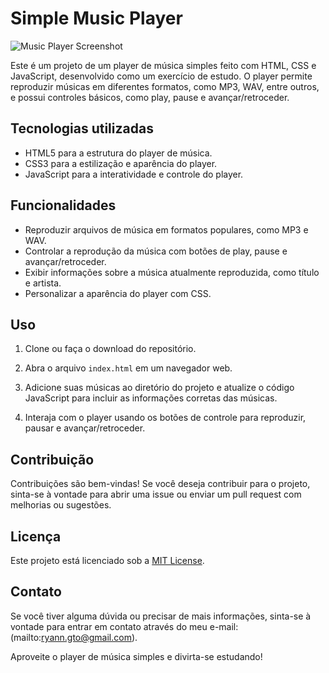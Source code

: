 # Simple Music Player

![Music Player Screenshot](screenshot.png)

Este é um projeto de um player de música simples feito com HTML, CSS e JavaScript, desenvolvido como um exercício de estudo. O player permite reproduzir músicas em diferentes formatos, como MP3, WAV, entre outros, e possui controles básicos, como play, pause e avançar/retroceder.

## Tecnologias utilizadas

- HTML5 para a estrutura do player de música.
- CSS3 para a estilização e aparência do player.
- JavaScript para a interatividade e controle do player.

## Funcionalidades

- Reproduzir arquivos de música em formatos populares, como MP3 e WAV.
- Controlar a reprodução da música com botões de play, pause e avançar/retroceder.
- Exibir informações sobre a música atualmente reproduzida, como título e artista.
- Personalizar a aparência do player com CSS.

## Uso

1. Clone ou faça o download do repositório.

2. Abra o arquivo `index.html` em um navegador web.

3. Adicione suas músicas ao diretório do projeto e atualize o código JavaScript para incluir as informações corretas das músicas.

4. Interaja com o player usando os botões de controle para reproduzir, pausar e avançar/retroceder.

## Contribuição

Contribuições são bem-vindas! Se você deseja contribuir para o projeto, sinta-se à vontade para abrir uma issue ou enviar um pull request com melhorias ou sugestões.

## Licença

Este projeto está licenciado sob a [MIT License](LICENSE).

## Contato

Se você tiver alguma dúvida ou precisar de mais informações, sinta-se à vontade para entrar em contato através do meu e-mail:(mailto:ryann.gto@gmail.com).

Aproveite o player de música simples e divirta-se estudando!


